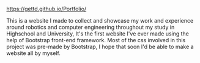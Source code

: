 https://gettd.github.io/Portfolio/

This is a website I made to collect and showcase my work and experience around robotics and computer engineering throughout my study in Highschool and University, It's the first website I've ever made using the help of Bootstrap front-end framework. Most of the css involved in this project was pre-made by Bootstrap, I hope that soon I'd be able to make a website all by myself.
